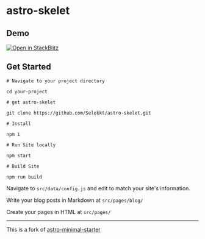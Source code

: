 # astro-skelet

## Demo
[![Open in StackBlitz](https://developer.stackblitz.com/img/open_in_stackblitz.svg)](https://stackblitz.com/github/selekkt/astro-skelet/tree/main)

## Get Started

```
# Navigate to your project directory

cd your-project

# get astro-skelet

git clone https://github.com/Selekkt/astro-skelet.git

# Install

npm i

# Run Site locally

npm start

# Build Site

npm run build
```

Navigate to `src/data/config.js` and edit to match your site's information.

Write your blog posts in Markdown at `src/pages/blog/`

Create your pages in HTML at `src/pages/`

---

This is a fork of [astro-minimal-starter](https://github.com/jaydanurwin/astro-minimal-starter/)
